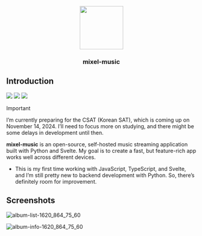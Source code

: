 <p align="center">
  <img src="web/static/favicon.ico" width="115">
  <h3 align="center">mixel-music</h3>
</p>

## Introduction
<img src="https://img.shields.io/badge/dynamic/json?url=https%3A%2F%2Fraw.githubusercontent.com%2Fmixel-music%2Fmixel-music%2Fmain%2Fweb%2Fpackage.json&query=version&label=release&style=flat-square&color=211951&labelColor=211951"> <a href="LICENSE"><img src="https://img.shields.io/github/license/mixel-music/mixel-music?style=flat-square&color=211951&labelColor=211951"></a> <a href="requirements.txt"><img src="https://img.shields.io/badge/Python-3.9+-211951?style=flat-square&labelColor=211951"></a>

> [!IMPORTANT]
> I’m currently preparing for the CSAT (Korean SAT), which is coming up on November 14, 2024. I’ll need to focus more on studying, and there might be some delays in development until then.

**mixel-music** is an open-source, self-hosted music streaming application built with Python and Svelte. My goal is to create a fast, but feature-rich app works well across different devices.
* This is my first time working with JavaScript, TypeScript, and Svelte, and I’m still pretty new to backend development with Python. So, there’s definitely room for improvement.

## Screenshots
![album-list-1620_864_75_60](https://github.com/user-attachments/assets/0cc1637c-3786-485d-938e-a1ee25fd3d46)

![album-info-1620_864_75_60](https://github.com/user-attachments/assets/02f2c1b5-9bec-4c40-8cbc-f99e3b0103a5)
